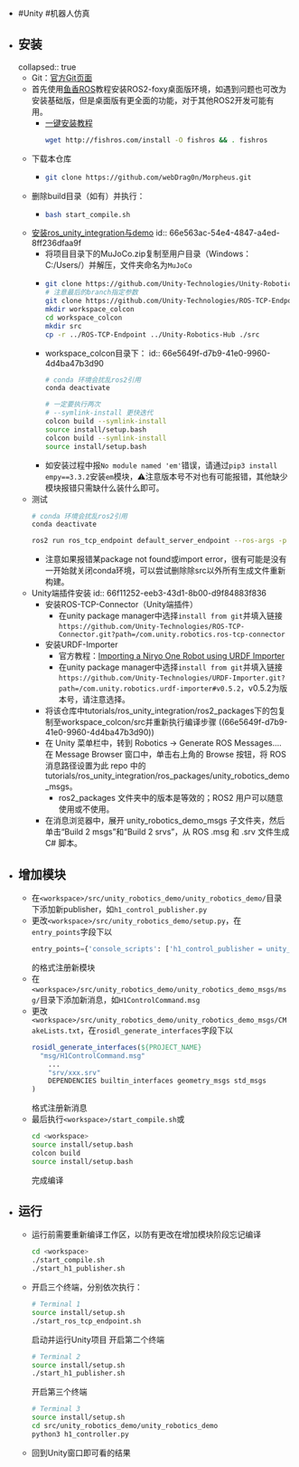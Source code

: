 - #Unity #机器人仿真
- ## 安装
  collapsed:: true
	- Git：[官方Git页面](https://github.com/Unity-Technologies/Unity-Robotics-Hub)
	- 首先使用[鱼香ROS](https://fishros.org.cn/forum/)教程安装ROS2-foxy桌面版环境，如遇到问题也可改为安装基础版，但是桌面版有更全面的功能，对于其他ROS2开发可能有用。
		- [一键安装教程](https://fishros.org.cn/forum/topic/20/%E5%B0%8F%E9%B1%BC%E7%9A%84%E4%B8%80%E9%94%AE%E5%AE%89%E8%A3%85%E7%B3%BB%E5%88%97)
		  ```bash
		  wget http://fishros.com/install -O fishros && . fishros
		  ```
	- 下载本仓库
		- ```bash
		  git clone https://github.com/webDrag0n/Morpheus.git
		  ```
	- 删除build目录（如有）并执行：
		- ```bash
		  bash start_compile.sh
		  ```
	- [安装ros_unity_integration与demo](https://github.com/Unity-Technologies/Unity-Robotics-Hub/blob/main/tutorials/ros_unity_integration/setup.md)
	  id:: 66e563ac-54e4-4847-a4ed-8ff236dfaa9f
		- 将项目目录下的MuJoCo.zip复制至用户目录（Windows：C:/Users/<UserName>）并解压，文件夹命名为`MuJoCo`
		- ```bash
		  git clone https://github.com/Unity-Technologies/Unity-Robotics-Hub.git
		  # 注意最后的branch指定参数
		  git clone https://github.com/Unity-Technologies/ROS-TCP-Endpoint.git -b main-ros2
		  mkdir workspace_colcon
		  cd workspace_colcon
		  mkdir src
		  cp -r ../ROS-TCP-Endpoint ../Unity-Robotics-Hub ./src
		  ```
		- workspace_colcon目录下：
		  id:: 66e5649f-d7b9-41e0-9960-4d4ba47b3d90
		  ```bash
		  # conda 环境会扰乱ros2引用
		  conda deactivate
		  
		  # 一定要执行两次
		  # --symlink-install 更快迭代
		  colcon build --symlink-install
		  source install/setup.bash
		  colcon build --symlink-install
		  source install/setup.bash
		  ```
		- 如安装过程中报`No module named 'em'`错误，请通过`pip3 install empy==3.3.2`安装`em`模块，⚠️注意版本号不对也有可能报错，其他缺少模块报错只需缺什么装什么即可。
	- 测试
	  ```bash
	  # conda 环境会扰乱ros2引用
	  conda deactivate
	  
	  ros2 run ros_tcp_endpoint default_server_endpoint --ros-args -p ROS_IP:=0.0.0.0
	  ```
		- 注意如果报错某package not found或import error，很有可能是没有一开始就关闭conda环境，可以尝试删除除src以外所有生成文件重新构建。
	- Unity端插件安装
	  id:: 66f11252-eeb3-43d1-8b00-d9f84883f836
		- 安装ROS-TCP-Connector（Unity端插件）
			- 在unity package manager中选择`install from git`并填入链接`https://github.com/Unity-Technologies/ROS-TCP-Connector.git?path=/com.unity.robotics.ros-tcp-connector`
		- 安装URDF-Importer
			- 官方教程：[Importing a Niryo One Robot using URDF Importer](https://github.com/Unity-Technologies/Unity-Robotics-Hub/blob/main/tutorials/urdf_importer/urdf_tutorial.md)
			- 在unity package manager中选择`install from git`并填入链接`https://github.com/Unity-Technologies/URDF-Importer.git?path=/com.unity.robotics.urdf-importer#v0.5.2`，v0.5.2为版本号，请注意选择。
		- 将该仓库中tutorials/ros_unity_integration/ros2_packages下的包复制至workspace_colcon/src并重新执行编译步骤 ((66e5649f-d7b9-41e0-9960-4d4ba47b3d90))
		- 在 Unity 菜单栏中，转到 Robotics -> Generate ROS Messages.... 在 Message Browser 窗口中，单击右上角的 Browse 按钮​​，将 ROS 消息路径设置为此 repo 中的 tutorials/ros_unity_integration/ros_packages/unity_robotics_demo_msgs。
			- ros2_packages 文件夹中的版本是等效的；ROS2 用户可以随意使用或不使用。
		- 在消息浏览器中，展开 unity_robotics_demo_msgs 子文件夹，然后单击“Build 2 msgs”和“Build 2 srvs”，从 ROS .msg 和 .srv 文件生成 C# 脚本。
- ## 增加模块
	- 在`<workspace>/src/unity_robotics_demo/unity_robotics_demo/`目录下添加新publisher，如`h1_control_publisher.py`
	- 更改`<workspace>/src/unity_robotics_demo/setup.py`，在`entry_points`字段下以
	  ```python
	  entry_points={'console_scripts': ['h1_control_publisher = unity_robotics_demo.h1_control_publisher:main'], ...}
	  ```
	  的格式注册新模块
	- 在`<workspace>/src/unity_robotics_demo/unity_robotics_demo_msgs/msg/`目录下添加新消息，如`H1ControlCommand.msg`
	- 更改`<workspace>/src/unity_robotics_demo/unity_robotics_demo_msgs/CMakeLists.txt`，在`rosidl_generate_interfaces`字段下以
	  ```cmake
	  rosidl_generate_interfaces(${PROJECT_NAME}
	  	"msg/H1ControlCommand.msg"
	      ...
	      "srv/xxx.srv"
	      DEPENDENCIES builtin_interfaces geometry_msgs std_msgs
	  )
	  ```
	  格式注册新消息
	- 最后执行`<workspace>/start_compile.sh`或
	  ```bash
	  cd <workspace>
	  source install/setup.bash
	  colcon build
	  source install/setup.bash
	  ```
	  完成编译
- ## 运行
	- 运行前需要重新编译工作区，以防有更改在增加模块阶段忘记编译
	  ```bash
	  cd <workspace>
	  ./start_compile.sh
	  ./start_h1_publisher.sh
	  ```
	- 开启三个终端，分别依次执行：
	  ```bash
	  # Terminal 1
	  source install/setup.sh
	  ./start_ros_tcp_endpoint.sh 
	  ```
	  启动并运行Unity项目
	  开启第二个终端
	  ```bash
	  # Terminal 2
	  source install/setup.sh
	  ./start_h1_publisher.sh
	  ```
	  开启第三个终端
	  ```bash
	  # Terminal 3
	  source install/setup.sh
	  cd src/unity_robotics_demo/unity_robotics_demo
	  python3 h1_controller.py
	  ```
	- 回到Unity窗口即可看的结果